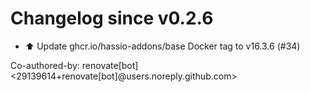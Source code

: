 # Changelog since v0.2.6
- ⬆️ Update ghcr.io/hassio-addons/base Docker tag to v16.3.6 (#34)

Co-authored-by: renovate[bot] <29139614+renovate[bot]@users.noreply.github.com> 
